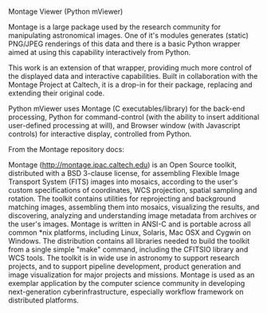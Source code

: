 Montage Viewer (Python mViewer)

Montage is a large package used by the research community for 
manipulating astronomical images.  One of it's modules generates
(static) PNG/JPEG renderings of this data and there is a basic
Python wrapper aimed at using this capability interactively from
Python.

This work is an extension of that wrapper, providing much more
control of the displayed data and interactive capabilities.  Built
in collaboration with the Montage Project at Caltech, it is a 
drop-in for their package, replacing and extending their original
code.

Python mViewer uses Montage (C executables/library) for the back-end
processing, Python for command-control (with the ability to insert
additional user-defined processing at will), and Browser window
(with Javascript controls) for interactive display, controlled from
Python.

From the Montage repository docs:

Montage (http://montage.ipac.caltech.edu) is an Open Source toolkit,
distributed with a BSD 3-clause license, for assembling Flexible
Image Transport System (FITS) images into mosaics, according to
the user's custom specifications of coordinates, WCS projection,
spatial sampling and rotation. The toolkit contains utilities for
reprojecting and background matching images, assembling them into
mosaics, visualizing the results, and discovering, analyzing and
understanding image metadata from archives or the user's images.
Montage is written in ANSI-C and is portable across all common
*nix platforms, including Linux, Solaris, Mac OSX and Cygwin on
Windows. The distribution contains all libraries needed to build the
toolkit from a single simple "make" command, including the CFITSIO
library and WCS tools. The toolkit is in wide use in astronomy to
support research projects, and to support pipeline development,
product generation and image visualization for major projects and
missions. Montage is used as an exemplar application by the computer
science community in developing next-generation cyberinfrastructure,
especially workflow framework on distributed platforms.
